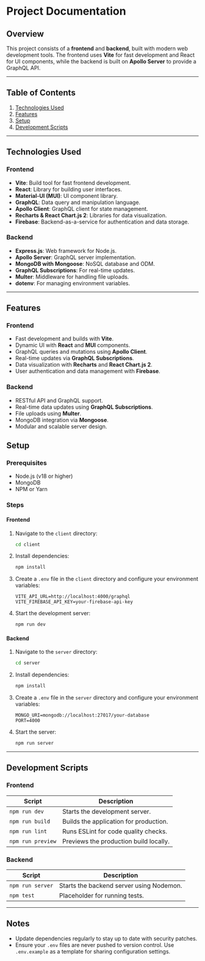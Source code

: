 # Project Documentation

## Overview
This project consists of a **frontend** and **backend**, built with modern web development tools. The frontend uses **Vite** for fast development and React for UI components, while the backend is built on **Apollo Server** to provide a GraphQL API.

---

## Table of Contents
1. [Technologies Used](#technologies-used)
2. [Features](#features)
3. [Setup](#setup)
4. [Development Scripts](#development-scripts)

---

## Technologies Used

### Frontend
- **Vite**: Build tool for fast frontend development.
- **React**: Library for building user interfaces.
- **Material-UI (MUI)**: UI component library.
- **GraphQL**: Data query and manipulation language.
- **Apollo Client**: GraphQL client for state management.
- **Recharts & React Chart.js 2**: Libraries for data visualization.
- **Firebase**: Backend-as-a-service for authentication and data storage.

### Backend
- **Express.js**: Web framework for Node.js.
- **Apollo Server**: GraphQL server implementation.
- **MongoDB with Mongoose**: NoSQL database and ODM.
- **GraphQL Subscriptions**: For real-time updates.
- **Multer**: Middleware for handling file uploads.
- **dotenv**: For managing environment variables.

---

## Features

### Frontend
- Fast development and builds with **Vite**.
- Dynamic UI with **React** and **MUI** components.
- GraphQL queries and mutations using **Apollo Client**.
- Real-time updates via **GraphQL Subscriptions**.
- Data visualization with **Recharts** and **React Chart.js 2**.
- User authentication and data management with **Firebase**.

### Backend
- RESTful API and GraphQL support.
- Real-time data updates using **GraphQL Subscriptions**.
- File uploads using **Multer**.
- MongoDB integration via **Mongoose**.
- Modular and scalable server design.

## Setup

### Prerequisites
- Node.js (v18 or higher)
- MongoDB
- NPM or Yarn

### Steps

#### Frontend
1. Navigate to the `client` directory:
   ```bash
   cd client
   ```
2. Install dependencies:
   ```bash
   npm install
   ```
3. Create a `.env` file in the `client` directory and configure your environment variables:
   ```env
   VITE_API_URL=http://localhost:4000/graphql
   VITE_FIREBASE_API_KEY=your-firebase-api-key
   ```

4. Start the development server:
   ```bash
   npm run dev
   ```

#### Backend
1. Navigate to the `server` directory:
   ```bash
   cd server
   ```
2. Install dependencies:
   ```bash
   npm install
   ```
3. Create a `.env` file in the `server` directory and configure your environment variables:
   ```env
   MONGO_URI=mongodb://localhost:27017/your-database
   PORT=4000
   ```
4. Start the server:
   ```bash
   npm run server
   ```

---

## Development Scripts

### Frontend
| Script          | Description                                  |
|------------------|----------------------------------------------|
| `npm run dev`   | Starts the development server.              |
| `npm run build` | Builds the application for production.      |
| `npm run lint`  | Runs ESLint for code quality checks.        |
| `npm run preview` | Previews the production build locally.    |

### Backend
| Script            | Description                                   |
|--------------------|-----------------------------------------------|
| `npm run server`  | Starts the backend server using Nodemon.     |
| `npm test`        | Placeholder for running tests.               |

---

## Notes
- Update dependencies regularly to stay up to date with security patches.
- Ensure your `.env` files are never pushed to version control. Use `.env.example` as a template for sharing configuration settings.
